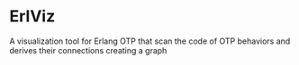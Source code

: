 # ErlViz
A visualization tool for Erlang OTP that scan the code of OTP behaviors and derives their connections creating a graph
